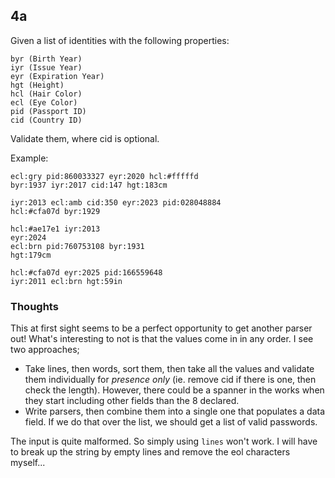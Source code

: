 ## 4a
Given a list of identities with the following properties:
```
byr (Birth Year)
iyr (Issue Year)
eyr (Expiration Year)
hgt (Height)
hcl (Hair Color)
ecl (Eye Color)
pid (Passport ID)
cid (Country ID)
```
Validate them, where cid is optional.

Example:
```
ecl:gry pid:860033327 eyr:2020 hcl:#fffffd
byr:1937 iyr:2017 cid:147 hgt:183cm

iyr:2013 ecl:amb cid:350 eyr:2023 pid:028048884
hcl:#cfa07d byr:1929

hcl:#ae17e1 iyr:2013
eyr:2024
ecl:brn pid:760753108 byr:1931
hgt:179cm

hcl:#cfa07d eyr:2025 pid:166559648
iyr:2011 ecl:brn hgt:59in
```

### Thoughts
This at first sight seems to be a perfect opportunity to get another parser out! What's interesting to not is that the values come in in any order. I see two approaches;
- Take lines, then words, sort them, then take all the values and validate them individually for *presence only* (ie. remove cid if there is one, then check the length). However, there could be a spanner in the works when they start including other fields than the 8 declared.
- Write parsers, then combine them into a single one that populates a data field. If we do that over the list, we should get a list of valid passwords.

The input is quite malformed. So simply using `lines` won't work. I will have to break up the string by empty lines and remove the eol characters myself...
